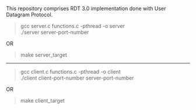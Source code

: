 This repository comprises RDT 3.0 implementation done with User Datagram Protocol.

>gcc server.c functions.c -pthread -o server\
>./server server-port-number<br/>

OR
>make server_target<br/>
--- - ---
>gcc client.c functions.c -pthread -o client\
>./client client-port-number server-port-number

OR
>make client_target

<!---While running only the client and the server, without troll binary, <server-port-number> argument of server and <client-port-number> argument of client should be the same.--->
